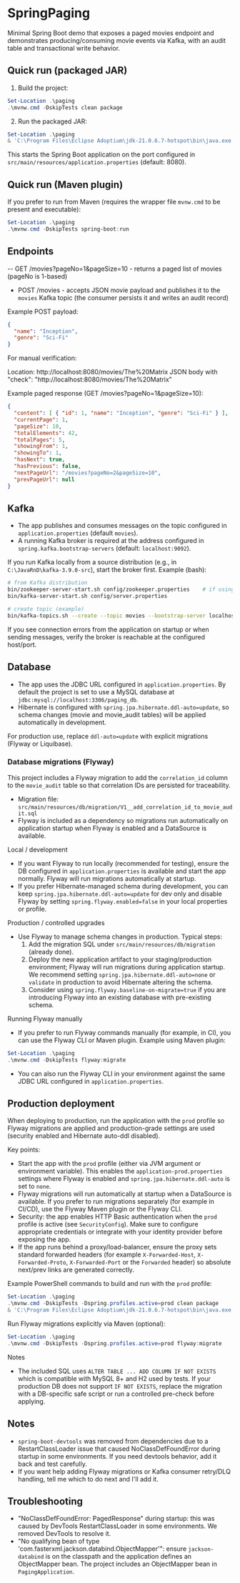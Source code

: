 # SpringPaging

Minimal Spring Boot demo that exposes a paged movies endpoint and demonstrates producing/consuming movie events via Kafka, with an audit table and transactional write behavior.

## Quick run (packaged JAR)

1. Build the project:

```powershell
Set-Location .\paging
.\mvnw.cmd -DskipTests clean package
```

2. Run the packaged JAR:

```powershell
Set-Location .\paging
& 'C:\Program Files\Eclipse Adoptium\jdk-21.0.6.7-hotspot\bin\java.exe' -jar target\paging-0.0.1-SNAPSHOT.jar
```

This starts the Spring Boot application on the port configured in `src/main/resources/application.properties` (default: 8080).

## Quick run (Maven plugin)

If you prefer to run from Maven (requires the wrapper file `mvnw.cmd` to be present and executable):

```powershell
Set-Location .\paging
.\mvnw.cmd -DskipTests spring-boot:run
```

## Endpoints

-- GET /movies?pageNo=1&pageSize=10 - returns a paged list of movies (pageNo is 1-based)
- POST /movies - accepts JSON movie payload and publishes it to the `movies` Kafka topic (the consumer persists it and writes an audit record)

Example POST payload:

```json
{
  "name": "Inception",
  "genre": "Sci-Fi"
}
```
 
 For manual verification:
 
 Location: http://localhost:8080/movies/The%20Matrix
 JSON body with "check": "http://localhost:8080/movies/The%20Matrix"

 Example paged response (GET /movies?pageNo=1&pageSize=10):

 ```json
 {
   "content": [ { "id": 1, "name": "Inception", "genre": "Sci-Fi" } ],
   "currentPage": 1,
   "pageSize": 10,
   "totalElements": 42,
   "totalPages": 5,
   "showingFrom": 1,
   "showingTo": 1,
   "hasNext": true,
   "hasPrevious": false,
   "nextPageUrl": "/movies?pageNo=2&pageSize=10",
   "prevPageUrl": null
 }
 ```

## Kafka

- The app publishes and consumes messages on the topic configured in `application.properties` (default `movies`).
- A running Kafka broker is required at the address configured in `spring.kafka.bootstrap-servers` (default: `localhost:9092`).

If you run Kafka locally from a source distribution (e.g., in `C:\JavaRnD\kafka-3.9.0-src`), start the broker first. Example (bash):

```bash
# from Kafka distribution
bin/zookeeper-server-start.sh config/zookeeper.properties    # if using ZK-based Kafka
bin/kafka-server-start.sh config/server.properties

# create topic (example)
bin/kafka-topics.sh --create --topic movies --bootstrap-server localhost:9092 --partitions 1 --replication-factor 1
```

If you see connection errors from the application on startup or when sending messages, verify the broker is reachable at the configured host/port.

## Database

- The app uses the JDBC URL configured in `application.properties`. By default the project is set to use a MySQL database at `jdbc:mysql://localhost:3306/paging_db`.
- Hibernate is configured with `spring.jpa.hibernate.ddl-auto=update`, so schema changes (movie and movie_audit tables) will be applied automatically in development.

For production use, replace `ddl-auto=update` with explicit migrations (Flyway or Liquibase).

### Database migrations (Flyway)

This project includes a Flyway migration to add the `correlation_id` column to the `movie_audit` table so that correlation IDs are persisted for traceability.

- Migration file: `src/main/resources/db/migration/V1__add_correlation_id_to_movie_audit.sql`
- Flyway is included as a dependency so migrations run automatically on application startup when Flyway is enabled and a DataSource is available.

Local / development
 - If you want Flyway to run locally (recommended for testing), ensure the DB configured in `application.properties` is available and start the app normally. Flyway will run migrations automatically at startup.
 - If you prefer Hibernate-managed schema during development, you can keep `spring.jpa.hibernate.ddl-auto=update` for dev only and disable Flyway by setting `spring.flyway.enabled=false` in your local properties or profile.

Production / controlled upgrades
 - Use Flyway to manage schema changes in production. Typical steps:
   1. Add the migration SQL under `src/main/resources/db/migration` (already done).
   2. Deploy the new application artifact to your staging/production environment; Flyway will run migrations during application startup. We recommend setting `spring.jpa.hibernate.ddl-auto=none` or `validate` in production to avoid Hibernate altering the schema.
   3. Consider using `spring.flyway.baseline-on-migrate=true` if you are introducing Flyway into an existing database with pre-existing schema.

Running Flyway manually
 - If you prefer to run Flyway commands manually (for example, in CI), you can use the Flyway CLI or Maven plugin. Example using Maven plugin:

```powershell
Set-Location .\paging
.\mvnw.cmd -DskipTests flyway:migrate
```

 - You can also run the Flyway CLI in your environment against the same JDBC URL configured in `application.properties`.

## Production deployment

When deploying to production, run the application with the `prod` profile so Flyway migrations are applied and production-grade settings are used (security enabled and Hibernate auto-ddl disabled).

Key points:

- Start the app with the `prod` profile (either via JVM argument or environment variable). This enables the `application-prod.properties` settings where Flyway is enabled and `spring.jpa.hibernate.ddl-auto` is set to `none`.
- Flyway migrations will run automatically at startup when a DataSource is available. If you prefer to run migrations separately (for example in CI/CD), use the Flyway Maven plugin or the Flyway CLI.
- Security: the app enables HTTP Basic authentication when the `prod` profile is active (see `SecurityConfig`). Make sure to configure appropriate credentials or integrate with your identity provider before exposing the app.
- If the app runs behind a proxy/load-balancer, ensure the proxy sets standard forwarded headers (for example `X-Forwarded-Host`, `X-Forwarded-Proto`, `X-Forwarded-Port` or the `Forwarded` header) so absolute next/prev links are generated correctly.

Example PowerShell commands to build and run with the `prod` profile:

```powershell
Set-Location .\paging
.\mvnw.cmd -DskipTests -Dspring.profiles.active=prod clean package
& 'C:\Program Files\Eclipse Adoptium\jdk-21.0.6.7-hotspot\bin\java.exe' -Dspring.profiles.active=prod -jar target\paging-0.0.1-SNAPSHOT.jar
```

Run Flyway migrations explicitly via Maven (optional):

```powershell
Set-Location .\paging
.\mvnw.cmd -DskipTests -Dspring.profiles.active=prod flyway:migrate
```

Notes
- The included SQL uses `ALTER TABLE ... ADD COLUMN IF NOT EXISTS` which is compatible with MySQL 8+ and H2 used by tests. If your production DB does not support `IF NOT EXISTS`, replace the migration with a DB-specific safe script or run a controlled pre-check before applying.

## Notes

- `spring-boot-devtools` was removed from dependencies due to a RestartClassLoader issue that caused NoClassDefFoundError during startup in some environments. If you need devtools behavior, add it back and test carefully.
- If you want help adding Flyway migrations or Kafka consumer retry/DLQ handling, tell me which to do next and I'll add it.

## Troubleshooting

- "NoClassDefFoundError: PagedResponse" during startup: this was caused by DevTools RestartClassLoader in some environments. We removed DevTools to resolve it.
- "No qualifying bean of type 'com.fasterxml.jackson.databind.ObjectMapper'": ensure `jackson-databind` is on the classpath and the application defines an ObjectMapper bean. The project includes an ObjectMapper bean in `PagingApplication`.